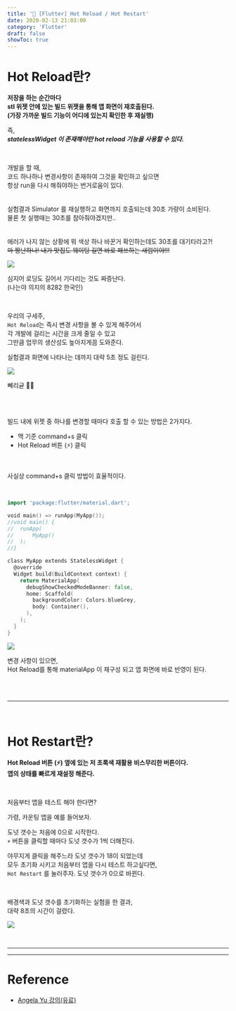 ```yaml
---
title: '💎 [Flutter] Hot Reload / Hot Restart'
date: 2020-02-13 21:03:00
category: 'Flutter'
draft: false 
showToc: true
---
```



# Hot Reload란?

**저장을 하는 순간마다    
stl 위젯 안에 있는 빌드 위젯을 통해 앱 화면이 재호출된다.    
(가장 가까운 빌드 기능이 어디에 있는지 확인한 후 재실행)**

즉,  
**_statelessWidget 이 존재해야만 hot reload 기능을 사용할 수 있다._**

<br/>

개발을 할 때,  
코드 하나하나 변경사항이 존재하여 그것을 확인하고 싶으면  
항상 run을 다시 해줘야하는 번거로움이 있다.    
<br/>
<br/>
실험결과 Simulator 를 재실행하고 화면까지 호출되는데 30초 가량이 소비된다.  
물론 첫 실행때는 30초를 참아줘야겠지만..  
<br/>
<br/>
에러가 나지 않는 상황에 뭐 색상 하나 바꾼거 확인하는데도 30초를 대기타라고?!  
~~마 짱난하나! 내가 맛집도 웨이팅 길면 바로 패쓰하는 새럼이야!!!~~

![](https://images.velog.io/images/chajanee/post/d010318e-71bc-49d1-9b4a-17dac0b387c4/%E1%84%92%E1%85%A7%E1%86%AB%E1%84%83%E1%85%A9%E1%84%82%E1%85%B5%20(1).jpg)


심지어 로딩도 길어서 기다리는 것도 짜증난다.  
(나는야 의지의 8282 한국인)   

<br/>

우리의 구세주,  
``Hot Reload``는 즉시 변경 사항을 볼 수 있게 해주어서  
각 개발에 걸리는 시간을 크게 줄일 수 있고  
그만큼 업무의 생산성도 높아지게끔 도와준다.  

실험결과 화면에 나타나는 데까지 대략 5초 정도 걸린다.  

![](https://images.velog.io/images/chajanee/post/226e5863-7b75-47f9-ac7b-6b0bcc4e84df/%E1%84%89%E1%85%B3%E1%84%8F%E1%85%B3%E1%84%85%E1%85%B5%E1%86%AB%E1%84%89%E1%85%A3%E1%86%BA%202020-02-13%20%E1%84%8B%E1%85%A9%E1%84%92%E1%85%AE%208.49.35.png)

뻬리귣 👍🏻

<br/>
<br/>

빌드 내에 위젯 중 하나를 변경할 때마다 호출 할 수 있는 방법은 2가지다.   
- 맥 기준 command+s 클릭
- Hot Reload 버튼 (⚡️) 클릭
  
<br/>

사실상 command+s 클릭 방법이 효율적이다.

<br/>


```go
import 'package:flutter/material.dart';

void main() => runApp(MyApp());
//void main() {
//  runApp(
//      MyApp()
//  );
//}

class MyApp extends StatelessWidget {
  @override
  Widget build(BuildContext context) {
    return MaterialApp(
      debugShowCheckedModeBanner: false,
      home: Scaffold(
        backgroundColor: Colors.blueGrey,
        body: Container(),
      ),
    );
  }
}

```

![](https://images.velog.io/images/chajanee/post/08ae4ce5-9ea7-429a-b0be-2803e54d1d71/2020-02-13%2020-26-12.2020-02-13%2020_30_04.gif)


변경 사항이 있으면,  
Hot Reload를 통해 materialApp 이 재구성 되고 앱 화면에 바로 반영이 된다.

<br/>
<br/>

---

<br/>

# Hot Restart란?

**Hot Reload 버튼 (⚡️) 옆에 있는 저 초록색 재활용 비스무리한 버튼이다.  
앱의 상태를 빠르게 재설정 해준다.**

<br/>

처음부터 앱을 테스트 해야 한다면?  

가령, 카운팅 앱을 예를 들어보자.    

도넛 갯수는 처음에 0으로 시작한다.    
``+`` 버튼을 클릭할 때마다 도넛 갯수가 1씩 더해진다.

야무지게 클릭을 해주느라 도넛 갯수가 18이 되었는데  
모두 초기화 시키고 처음부터 앱을 다시 테스트 하고싶다면,   
``Hot Restart`` 를 눌러주자. 도넛 갯수가 0으로 바뀐다.

<br/>

배경색과 도넛 갯수를 초기화하는 실험을 한 결과,  
대략 8초의 시간이 걸렸다.



![](https://images.velog.io/images/chajanee/post/0d41de17-53e0-43a0-9b6c-917e2f61554d/%E1%84%89%E1%85%B3%E1%84%8F%E1%85%B3%E1%84%85%E1%85%B5%E1%86%AB%E1%84%89%E1%85%A3%E1%86%BA%202020-02-13%20%E1%84%8B%E1%85%A9%E1%84%92%E1%85%AE%208.52.44.png)


<br/>


---
---

# Reference  
- [Angela Yu 강의(유료)](https://www.udemy.com/course/flutter-bootcamp-with-dart/)

